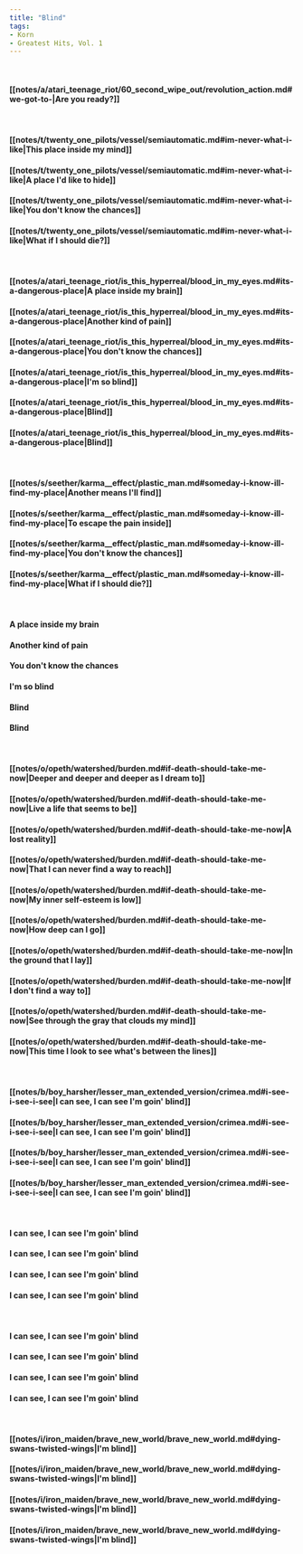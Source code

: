 ```yaml
---
title: "Blind"
tags:
- Korn
- Greatest Hits, Vol. 1
---
```

&nbsp;
#### [[notes/a/atari_teenage_riot/60_second_wipe_out/revolution_action.md#we-got-to-|Are you ready?]]
&nbsp;
#### [[notes/t/twenty_one_pilots/vessel/semiautomatic.md#im-never-what-i-like|This place inside my mind]]
#### [[notes/t/twenty_one_pilots/vessel/semiautomatic.md#im-never-what-i-like|A place I'd like to hide]]
#### [[notes/t/twenty_one_pilots/vessel/semiautomatic.md#im-never-what-i-like|You don't know the chances]]
#### [[notes/t/twenty_one_pilots/vessel/semiautomatic.md#im-never-what-i-like|What if I should die?]]
&nbsp;
#### [[notes/a/atari_teenage_riot/is_this_hyperreal/blood_in_my_eyes.md#its-a-dangerous-place|A place inside my brain]]
#### [[notes/a/atari_teenage_riot/is_this_hyperreal/blood_in_my_eyes.md#its-a-dangerous-place|Another kind of pain]]
#### [[notes/a/atari_teenage_riot/is_this_hyperreal/blood_in_my_eyes.md#its-a-dangerous-place|You don't know the chances]]
#### [[notes/a/atari_teenage_riot/is_this_hyperreal/blood_in_my_eyes.md#its-a-dangerous-place|I'm so blind]]
#### [[notes/a/atari_teenage_riot/is_this_hyperreal/blood_in_my_eyes.md#its-a-dangerous-place|Blind]]
#### [[notes/a/atari_teenage_riot/is_this_hyperreal/blood_in_my_eyes.md#its-a-dangerous-place|Blind]]
&nbsp;
#### [[notes/s/seether/karma__effect/plastic_man.md#someday-i-know-ill-find-my-place|Another means I'll find]]
#### [[notes/s/seether/karma__effect/plastic_man.md#someday-i-know-ill-find-my-place|To escape the pain inside]]
#### [[notes/s/seether/karma__effect/plastic_man.md#someday-i-know-ill-find-my-place|You don't know the chances]]
#### [[notes/s/seether/karma__effect/plastic_man.md#someday-i-know-ill-find-my-place|What if I should die?]]
&nbsp;
#### A place inside my brain
#### Another kind of pain
#### You don't know the chances
#### I'm so blind
#### Blind
#### Blind
&nbsp;
#### [[notes/o/opeth/watershed/burden.md#if-death-should-take-me-now|Deeper and deeper and deeper as I dream to]]
#### [[notes/o/opeth/watershed/burden.md#if-death-should-take-me-now|Live a life that seems to be]]
#### [[notes/o/opeth/watershed/burden.md#if-death-should-take-me-now|A lost reality]]
#### [[notes/o/opeth/watershed/burden.md#if-death-should-take-me-now|That I can never find a way to reach]]
#### [[notes/o/opeth/watershed/burden.md#if-death-should-take-me-now|My inner self-esteem is low]]
#### [[notes/o/opeth/watershed/burden.md#if-death-should-take-me-now|How deep can I go]]
#### [[notes/o/opeth/watershed/burden.md#if-death-should-take-me-now|In the ground that I lay]]
#### [[notes/o/opeth/watershed/burden.md#if-death-should-take-me-now|If I don't find a way to]]
#### [[notes/o/opeth/watershed/burden.md#if-death-should-take-me-now|See through the gray that clouds my mind]]
#### [[notes/o/opeth/watershed/burden.md#if-death-should-take-me-now|This time I look to see what's between the lines]]
&nbsp;
#### [[notes/b/boy_harsher/lesser_man_extended_version/crimea.md#i-see-i-see-i-see|I can see, I can see I'm goin' blind]]
#### [[notes/b/boy_harsher/lesser_man_extended_version/crimea.md#i-see-i-see-i-see|I can see, I can see I'm goin' blind]]
#### [[notes/b/boy_harsher/lesser_man_extended_version/crimea.md#i-see-i-see-i-see|I can see, I can see I'm goin' blind]]
#### [[notes/b/boy_harsher/lesser_man_extended_version/crimea.md#i-see-i-see-i-see|I can see, I can see I'm goin' blind]]
&nbsp;
#### I can see, I can see I'm goin' blind
#### I can see, I can see I'm goin' blind
#### I can see, I can see I'm goin' blind
#### I can see, I can see I'm goin' blind
&nbsp;
#### I can see, I can see I'm goin' blind
#### I can see, I can see I'm goin' blind
#### I can see, I can see I'm goin' blind
#### I can see, I can see I'm goin' blind
&nbsp;
#### [[notes/i/iron_maiden/brave_new_world/brave_new_world.md#dying-swans-twisted-wings|I'm blind]]
#### [[notes/i/iron_maiden/brave_new_world/brave_new_world.md#dying-swans-twisted-wings|I'm blind]]
#### [[notes/i/iron_maiden/brave_new_world/brave_new_world.md#dying-swans-twisted-wings|I'm blind]]
#### [[notes/i/iron_maiden/brave_new_world/brave_new_world.md#dying-swans-twisted-wings|I'm blind]]
